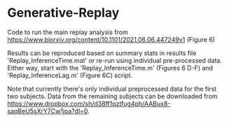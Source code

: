 # Generative-Replay

Code to run the main replay analysis from https://www.biorxiv.org/content/10.1101/2021.06.06.447249v1 (Figure 6)

Results can be reproduced based on summary stats in results file 'Replay_InferenceTime.mat' or re-run using individual pre-processed data. Either way, start with the 'Replay_InferenceTime.m' (Figures 6 D-F) and 'Replay_InferenceLag.m' (Figure 6C) script.

Note that currently there's only individual preprocessed data for the first two subjects. Data from the remaining subjects can be downloaded from https://www.dropbox.com/sh/d38ff1qztfug4ph/AABux8-saqBeU5sXrY7Cw1joa?dl=0.
